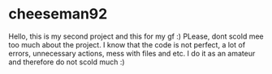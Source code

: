 # cheeseman92
Hello, this is my second project and this for my gf :)
PLease, dont scold mee too much about the project. I know that the code is not perfect, a lot of errors, unnecessary actions, mess with files and etc. I do it as an amateur and therefore do not scold much :)
